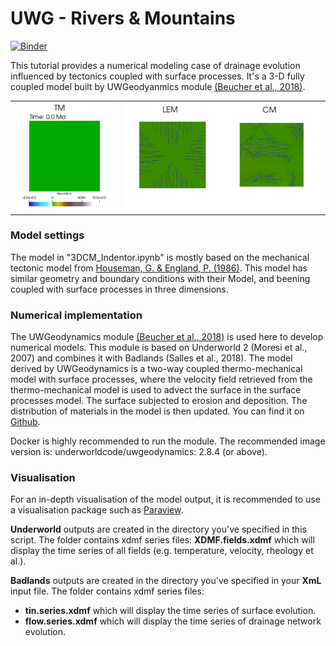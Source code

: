 UWG - Rivers & Mountains
=====

[![Binder](https://mybinder.org/badge_logo.svg)](https://mybinder.org/v2/gh/NengLu/UWG_Rivers-Mountains.git/master )

This tutorial provides a numerical modeling case of drainage evolution influenced by tectonics coupled with surface processes. It's a 3-D fully coupled model built by UWGeodyanmics module [(Beucher et al., 2018)](https://www.theoj.org/joss-papers/joss.01136/10.21105.joss.01136.pdf).

| | |
| :---: | :---: |
|![alt](images/gif_TM_360_390.gif) | ![alt](images/gif_LEMCM_720_390.gif)|

### **Model settings**

The model in "3DCM_Indentor.ipynb" is mostly based on the mechanical tectonic model from [Houseman, G. & England, P. (1986)](https://agupubs.onlinelibrary.wiley.com/doi/abs/10.1029/JB091iB03p03664). This model has similar geometry and boundary conditions with their Model, and beening coupled with surface processes in three dimensions.

### **Numerical implementation**

The UWGeodynamics module [(Beucher et al., 2018)](https://www.theoj.org/joss-papers/joss.01136/10.21105.joss.01136.pdf) is used here to develop numerical models. This module is based on Underworld 2 (Moresi et al., 2007) and combines it with Badlands (Salles et al., 2018). The model derived by UWGeodynamics is a two-way coupled thermo-mechanical model with surface processes, where the velocity field retrieved from the thermo-mechanical model is used to advect the surface in the surface processes model. The surface subjected to erosion and deposition. The distribution of materials in the model is then updated. You can find it on [Github](https://github.com/underworldcode/UWGeodynamics).

Docker is highly recommended to run the module. The recommended image version is: underworldcode/uwgeodynamics: 2.8.4 (or above).

### **Visualisation**

For an in-depth visualisation of the model output, it is recommended to use a visualisation package such as [Paraview](http://www.paraview.org).

**Underworld** outputs are created in the directory you've specified in this script. The folder contains xdmf series files: **XDMF.fields.xdmf** which will display the time series of all fields (e.g. temperature, velocity, rheology et al.).

**Badlands** outputs are created in the directory you've specified in your **XmL** input file. The folder contains xdmf series files:
+ **tin.series.xdmf** which will display the time series of surface evolution.
+ **flow.series.xdmf** which will display the time series of drainage network evolution.